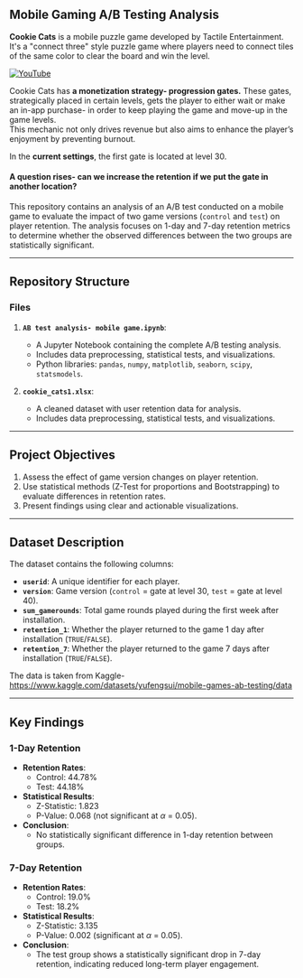 ## Mobile Gaming A/B Testing Analysis

**Cookie Cats** is a mobile puzzle game developed by Tactile Entertainment. It's a "connect three" style puzzle game where players need to connect tiles of the same color to clear the board and win the level.<br>


[![YouTube](https://img.shields.io/badge/YouTube-Click_to_watch-red?logo=youtube)](https://www.youtube.com/embed/GaP5f0jVTWE?si=YNYwm3SSV6Z57LhD)

Cookie Cats has **a monetization strategy- progression gates.** These gates, strategically placed in certain levels, gets the player to either wait or make an in-app purchase- in order to keep playing the game and move-up in the game levels.<br>
This mechanic not only drives revenue but also aims to enhance the player’s enjoyment by preventing burnout.

In the **current settings**, the first gate is located at level 30.<br>
<h4>A question rises- can we increase the retention if we put the gate in another location?</h4>


This repository contains an analysis of an A/B test conducted on a mobile game to evaluate the impact of two game versions (`control` and `test`) on player retention. The analysis focuses on 1-day and 7-day retention metrics to determine whether the observed differences between the two groups are statistically significant.

---

## **Repository Structure**

### **Files**
1. **`AB test analysis- mobile game.ipynb`**:
   - A Jupyter Notebook containing the complete A/B testing analysis.
   - Includes data preprocessing, statistical tests, and visualizations.
   - Python libraries: `pandas`, `numpy`, `matplotlib`, `seaborn`, `scipy`, `statsmodels`.

2. **`cookie_cats1.xlsx`**:
   - A cleaned dataset with user retention data for analysis.
   - Includes data preprocessing, statistical tests, and visualizations.

---

## **Project Objectives**
1. Assess the effect of game version changes on player retention.
2. Use statistical methods (Z-Test for proportions and Bootstrapping) to evaluate differences in retention rates.
3. Present findings using clear and actionable visualizations.

---

## **Dataset Description**
The dataset contains the following columns:
- **`userid`**: A unique identifier for each player.
- **`version`**: Game version (`control` = gate at level 30, `test` = gate at level 40).
- **`sum_gamerounds`**: Total game rounds played during the first week after installation.
- **`retention_1`**: Whether the player returned to the game 1 day after installation (`TRUE`/`FALSE`).
- **`retention_7`**: Whether the player returned to the game 7 days after installation (`TRUE`/`FALSE`).

The data is taken from Kaggle- https://www.kaggle.com/datasets/yufengsui/mobile-games-ab-testing/data

---

## **Key Findings**

### **1-Day Retention**
- **Retention Rates**:
  - Control: 44.78%
  - Test: 44.18%
- **Statistical Results**:
  - Z-Statistic: 1.823
  - P-Value: 0.068 (not significant at $\alpha$ = 0.05).
- **Conclusion**:
  - No statistically significant difference in 1-day retention between groups.

### **7-Day Retention**
- **Retention Rates**:
  - Control: 19.0%
  - Test: 18.2%
- **Statistical Results**:
  - Z-Statistic: 3.135
  - P-Value: 0.002 (significant at $\alpha$ = 0.05).
- **Conclusion**:
  - The test group shows a statistically significant drop in 7-day retention, indicating reduced long-term player engagement.
